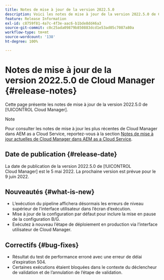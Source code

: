 ```yaml
---
title: Notes de mise à jour de la version 2022.5.0
description: Voici les notes de mise à jour de la version 2022.5.0 de Cloud Manager.
feature: Release Information
exl-id: c8759f81-4a7c-4f3e-aac6-b1bde8dd46a3
source-git-commit: c0c25ada09879b850883dcd1e53ad05c7087a80a
workflow-type: tm+mt
source-wordcount: '138'
ht-degree: 100%

---
```


# Notes de mise à jour de la version 2022.5.0 de Cloud Manager {#release-notes}

Cette page présente les notes de mise à jour de la version 2022.5.0 de [!UICONTROL Cloud Manager].

>[!NOTE]
>
>Pour consulter les notes de mise à jour les plus récentes de Cloud Manager dans AEM as a Cloud Service, reportez-vous à la section [Notes de mise à jour actuelles de Cloud Manager dans AEM as a Cloud Service](https://experienceleague.adobe.com/docs/experience-manager-cloud-service/content/implementing/using-cloud-manager/release-notes-cloud-manager/release-notes-cm-current.html?lang=fr).

## Date de publication {#release-date}

La date de publication de la version 2022.5.0 de [!UICONTROL Cloud Manager] est le 5 mai 2022. La prochaine version est prévue pour le 9 juin 2022.

## Nouveautés {#what-is-new}

* L’exécution du pipeline affichera désormais les erreurs de niveau supérieur de l’interface utilisateur dans l’écran d’exécution.
* Mise à jour de la configuration par défaut pour inclure la mise en pause de la configuration B/G.
* Exécutez à nouveau l’étape de déploiement en production via l’interface utilisateur de Cloud Manager.

## Correctifs {#bug-fixes}

* Résultat du test de performance erroné avec une erreur de délai d’expiration 504.
* Certaines exécutions étaient bloquées dans le contexte du déclencheur de validation et de l’annulation de l’étape de validation.
